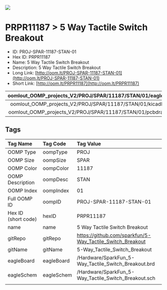 


  
![][im]
# PRPR11187 > 5 Way Tactile Switch Breakout

- ID: PROJ-SPAR-11187-STAN-01
- Hex ID: PRPR11187
- Name: 5 Way Tactile Switch Breakout
- Description: 5 Way Tactile Switch Breakout
- Long Link: [http://oom.lt/PROJ-SPAR-11187-STAN-01](http://oom.lt/PROJ-SPAR-11187-STAN-01)
- Short Link: [http://oom.lt/PRPR11187](http://oom.lt/PRPR11187)
  

|oomlout_OOMP_projects_V2/PROJ/SPAR/11187/STAN/01/eagleImage.png|oomlout_OOMP_projects_V2/PROJ/SPAR/11187/STAN/01/eagleSchemImage.png|oomlout_OOMP_projects_V2/PROJ/SPAR/11187/STAN/01/kicadPcb3dFront.png|oomlout_OOMP_projects_V2/PROJ/SPAR/11187/STAN/01/kicadPcb3dBack.png|
| :---: | :---: | :---: | :---: |
|oomlout_OOMP_projects_V2/PROJ/SPAR/11187/STAN/01/kicadPcb3d.png|oomlout_OOMP_projects_V2/PROJ/SPAR/11187/STAN/01/bomBack.png|oomlout_OOMP_projects_V2/PROJ/SPAR/11187/STAN/01/bomFront.png|oomlout_OOMP_projects_V2/PROJ/SPAR/11187/STAN/01/pcbdraw.svg|
|oomlout_OOMP_projects_V2/PROJ/SPAR/11187/STAN/01/pcbdrawBack.svg||||

## Tags
  

|Tag Name|Tag Code|Tag Value|
| :--- | :--- | :--- |
|OOMP Type|oompType|PROJ|
|OOMP Size|oompSize|SPAR|
|OOMP Color|oompColor|11187|
|OOMP Description|oompDesc|STAN|
|OOMP Index|oompIndex|01|
|Full OOMP ID|oompID|PROJ-SPAR-11187-STAN-01|
|Hex ID (short code)|hexID|PRPR11187|
|name|name|5 Way Tactile Switch Breakout|
|gitRepo|gitRepo|https://github.com/sparkfun/5-Way_Tactile_Switch_Breakout|
|gitName|gitName|5-Way_Tactile_Switch_Breakout|
|eagleBoard|eagleBoard|/Hardware/SparkFun_5-Way_Tactile_Switch_Breakout.brd|
|eagleSchem|eagleSchem|/Hardware/SparkFun_5-Way_Tactile_Switch_Breakout.sch|
||||



[im]: PROJ/SPAR/11187/STAN/01/kicadPcb3d_450.png
